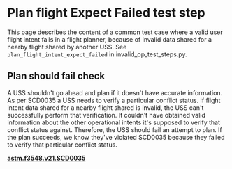 # Plan flight Expect Failed test step

This page describes the content of a common test case where a valid user flight intent fails in a flight planner, because of invalid data shared for a nearby flight shared by another USS.  See `plan_flight_intent_expect_failed` in invalid_op_test_steps.py.

## Plan should fail check

A USS shouldn't go ahead and plan if it doesn't have accurate information.
As per SCD0035 a USS needs to verify a particular conflict status.
If flight intent data shared for a nearby flight shared is invalid, the USS can't successfully perform that verification.
It couldn't have obtained valid information about the other operational intents it's supposed to verify that conflict status against.
Therefore, the USS should fail an attempt to plan. If the plan succeeds, we know they've violated SCD0035 because they failed to verify that particular conflict status.

**[astm.f3548.v21.SCD0035](../../../../../requirements/astm/f3548/v21.md)**

